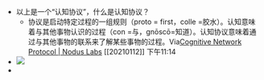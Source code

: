 - 以上是一个“认知协议”，什么是认知协议？
    - 协议是启动特定过程的一组规则（proto = first，colle =胶水）。认知意味着与其他事物认识的过程（con =与，gnōscō=知道）。认知协议意味着通过与其他事物的联系来了解某些事物的过程。Via[Cognitive Network Protocol | Nodus Labs](https://noduslabs.com/research/cognitive-network-protocol/) [[20210112]] 下午11:14
- ![](https://firebasestorage.googleapis.com/v0/b/firescript-577a2.appspot.com/o/imgs%2Fapp%2Fxinyiheng%2Fx6AK47C_1D.png?alt=media&token=09d84493-8b58-4139-a852-3b0d04f2e0bf)
- 
